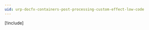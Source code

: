 ```yaml
---
uid: urp-docfx-containers-post-processing-custom-effect-low-code
---
```

[!include[](../post-processing/post-processing-custom-effect-low-code.md)]

